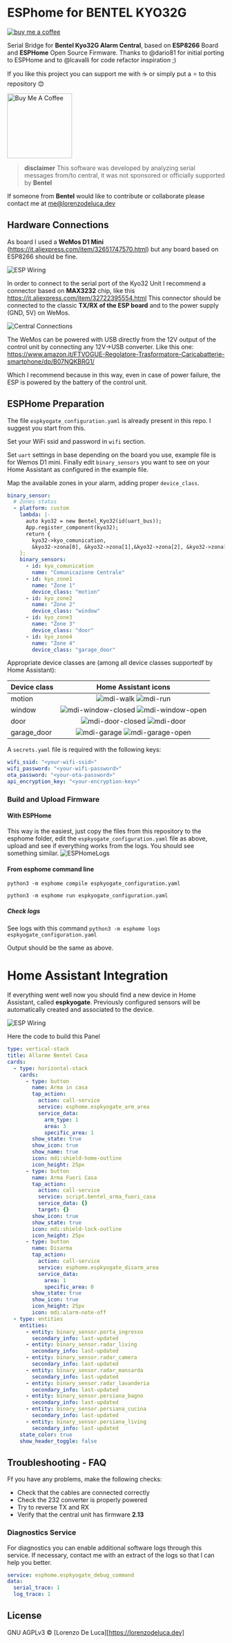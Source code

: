 # ESPhome for BENTEL KYO32G
[![buy me a coffee](https://img.shields.io/badge/support-buymeacoffee-222222.svg?style=flat-square)](https://www.buymeacoffee.com/lorenzodeluca)

Serial Bridge for **Bentel Kyo32G Alarm Central**, based on **ESP8266** Board and **ESPHome** Open Source Firmware.
Thanks to @dario81 for initial porting to ESPHome and to @lcavalli for code refactor inspiration ;)

If you like this project you can support me with :coffee: or simply put a :star: to this repository :blush:

<a href="https://www.buymeacoffee.com/lorenzodeluca" target="_blank">
  <img src="https://www.buymeacoffee.com/assets/img/custom_images/yellow_img.png" alt="Buy Me A Coffee" width="150px">
</a>

> **disclaimer** This software was developed by analyzing serial messages from/to central, it was not sponsored or officially supported by **Bentel**

If someone from **Bentel** would like to contribute or collaborate please contact me at [me@lorenzodeluca.dev](mailto:me@lorenzodeluca.dev?subject=[GitHub]ESPKyoGate)

## Hardware Connections
As board I used a **WeMos D1 Mini** (https://it.aliexpress.com/item/32651747570.html) but any board based on ESP8266 should be fine.

![ESP Wiring](https://raw.githubusercontent.com/lorenzo-deluca/espkyogate/master/images/wiring.png)

In order to connect to the serial port of the Kyo32 Unit I recommend a connector based on **MAX3232** chip, like this https://it.aliexpress.com/item/32722395554.html
This connector should be connected to the classic **TX/RX of the ESP board** and to the power supply (GND, 5V) on WeMos.

![Central Connections](https://raw.githubusercontent.com/lorenzo-deluca/espkyogate/master/images/BentelKYO32G-Connections.jpg)

The WeMos can be powered with USB directly from the 12V output of the control unit by connecting any 12V->USB converter.
Like this one: 
https://www.amazon.it/FTVOGUE-Regolatore-Trasformatore-Caricabatterie-smartphone/dp/B07NQKBRG1/

Which I recommend because in this way, even in case of power failure, the ESP is powered by the battery of the control unit.

## ESPHome Preparation
The file `espkyogate_configuration.yaml` is already present in this repo.
I suggest you start from this.

Set your WiFi ssid and password in `wifi` section.

Set `uart` settings in base depending on the board you use, example file is for Wemos D1 mini.
Finally edit `binary_sensors` you want to see on your Home Assistant as configured in the example file.

Map the available zones in your alarm, adding proper `device_class`. 

```yaml
binary_sensor:
  # Zones status
  - platform: custom
    lambda: |-
      auto kyo32 = new Bentel_Kyo32(id(uart_bus));
      App.register_component(kyo32);
      return {
        kyo32->kyo_comunication,
		&kyo32->zona[0], &kyo32->zona[1],&kyo32->zona[2], &kyo32->zona[3]
	};
    binary_sensors:
	  - id: kyo_comunication
        name: "Comunicazione Centrale"
      - id: kyo_zone1
        name: "Zone 1"
        device_class: "motion"
      - id: kyo_zone2
        name: "Zone 2"
        device_class: "window"
      - id: kyo_zone3
        name: "Zone 3"
        device_class: "door"
      - id: kyo_zone4
        name: "Zone 4"
        device_class: "garage_door"
```

Appropriate device classes are (among all device classes supportedf by Home Assistant):

| Device class | Home Assistant icons                                                                                          |
| ------------ | :-----------------------------------------------------------------------------------------------------------: |
| motion       | ![mdi-walk](images/icons/mdi-walk.png) ![mdi-run](images/icons/mdi-run.png)                                   |
| window       | ![mdi-window-closed](images/icons/mdi-window-closed.png) ![mdi-window-open](images/icons/mdi-window-open.png) |
| door         | ![mdi-door-closed](images/icons/mdi-door-closed.png) ![mdi-door](images/icons/mdi-door.png)                   |
| garage_door  | ![mdi-garage](images/icons/mdi-garage.png) ![mdi-garage-open](images/icons/mdi-garage-open.png)               |

A `secrets.yaml` file is required with the following keys:

```yaml
wifi_ssid: "<your-wifi-ssid>"
wifi_password: "<your-wifi-password>"
ota_password: "<your-ota-password>"
api_encryption_key: "<your-encryption-key>"
```

### Build and Upload Firmware

#### With ESPHome 
This way is the easiest, just copy the files from this repository to the esphome folder, edit the `espkyogate_configuration.yaml` file as above, upload and see if everything works from the logs.
You should see something similar.
![ESPHomeLogs](https://raw.githubusercontent.com/lorenzo-deluca/espkyogate/master/images/ESPHomeLogs.png)

#### From esphome command line
`python3 -m esphome compile espkyogate_configuration.yaml`

`python3 -m esphome run espkyogate_configuration.yaml`

##### Check logs
See logs with this command 
`python3 -m esphome logs espkyogate_configuration.yaml`

Output should be the same as above.

# Home Assistant Integration
If everything went well now you should find a new device in Home Assistant, called **espkyogate**.
Previously configured sensors will be automatically created and associated to the device.

![ESP Wiring](https://raw.githubusercontent.com/lorenzo-deluca/espkyogate/master/images/HomeAssistant-Lovelace.png)

Here the code to build this Panel
``` yaml
type: vertical-stack
title: Allarme Bentel Casa
cards:
  - type: horizontal-stack
    cards:
      - type: button
        name: Arma in casa
        tap_action:
          action: call-service
          service: esphome.espkyogate_arm_area
          service_data:
            arm_type: 1
            area: 3
            specific_area: 1
        show_state: true
        show_icon: true
        show_name: true
        icon: mdi:shield-home-outline
        icon_height: 25px
      - type: button
        name: Arma Fuori Casa
        tap_action:
          action: call-service
          service: script.bentel_arma_fuori_casa
          service_data: {}
          target: {}
        show_icon: true
        show_state: true
        icon: mdi:shield-lock-outline
        icon_height: 25px
      - type: button
        name: Disarma
        tap_action:
          action: call-service
          service: esphome.espkyogate_disarm_area
          service_data:
            area: 1
            specific_area: 0
        show_state: true
        show_icon: true
        icon_height: 25px
        icon: mdi:alarm-note-off
  - type: entities
    entities:
      - entity: binary_sensor.porta_ingresso
        secondary_info: last-updated
      - entity: binary_sensor.radar_living
        secondary_info: last-updated
      - entity: binary_sensor.radar_camera
        secondary_info: last-updated
      - entity: binary_sensor.radar_mansarda
        secondary_info: last-updated
      - entity: binary_sensor.radar_lavanderia
        secondary_info: last-updated
      - entity: binary_sensor.persiana_bagno
        secondary_info: last-updated
      - entity: binary_sensor.persiana_cucina
        secondary_info: last-updated
      - entity: binary_sensor.persiana_living
        secondary_info: last-updated
    state_color: true
    show_header_toggle: false
```

## Troubleshooting - FAQ
Ff you have any problems, make the following checks:
* Check that the cables are connected correctly
* Check the 232 converter is properly powered
* Try to reverse TX and RX
* Verify that the central unit has firmware **2.13**

### Diagnostics Service
For diagnostics you can enable additional software logs through this service.
If necessary, contact me with an extract of the logs so that I can help you better.

``` yaml
service: esphome.espkyogate_debug_command
data:
  serial_trace: 1
  log_trace: 1
```

## License
GNU AGPLv3 © [Lorenzo De Luca][https://lorenzodeluca.dev]
